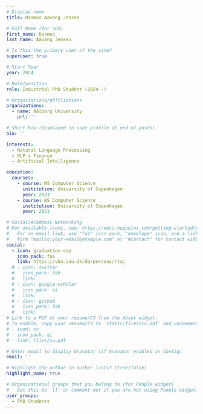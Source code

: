 ```yaml
---
# Display name
title: Rasmus Aavang Jensen

# Full Name (for SEO)
first_name: Rasmus
last_name: Aavang Jensen

# Is this the primary user of the site?
superuser: true

# Start Year
year: 2024

# Role/position
role: Industrial PhD Student (2024--)

# Organizations/Affiliations
organizations:
  - name: Aalborg University
    url: ''

# Short bio (displayed in user profile at end of posts)
bio: ''

interests:
  - Natural Language Processing
  - NLP x Finance
  - Artificial Intelligence

education:
  courses:
    - course: MS Computer Science
      institution: University of Copenhagen
      year: 2023
    - course: BS Computer Science
      institution: University of Copenhagen
      year: 2021

# Social/Academic Networking
# For available icons, see: https://docs.hugoblox.com/getting-started/page-builder/#icons
#   For an email link, use "fas" icon pack, "envelope" icon, and a link in the
#   form "mailto:your-email@example.com" or "#contact" for contact widget.
social:
  - icon: graduation-cap
    icon_pack: fas
    link: https://vbn.aau.dk/da/persons/rtaj
  # - icon: twitter
  #   icon_pack: fab
  #   link:
  # - icon: google-scholar
  #   icon_pack: ai
  #   link:
  # - icon: github
  #   icon_pack: fab
  #   link:
# Link to a PDF of your resume/CV from the About widget.
# To enable, copy your resume/CV to `static/files/cv.pdf` and uncomment the lines below.
# - icon: cv
#   icon_pack: ai
#   link: files/cv.pdf

# Enter email to display Gravatar (if Gravatar enabled in Config)
email: ''

# Highlight the author in author lists? (true/false)
highlight_name: true

# Organizational groups that you belong to (for People widget)
#   Set this to `[]` or comment out if you are not using People widget.
user_groups:
  - PhD Students
---
```


